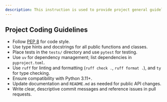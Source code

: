 ```yaml
---
description: This instruction is used to provide project general guidelines to GitHub Copilot.
---
```


## Project Coding Guidelines

- Follow [PEP 8](https://peps.python.org/pep-0008/) for code style.
- Use type hints and docstrings for all public functions and classes.
- Place tests in the `tests/` directory and use `pytest` for testing.
- Use `uv` for dependency management; list dependencies in `pyproject.toml`.
- Use `ruff` for linting and formatting (`ruff check .`, `ruff format .`), and `ty` for type checking.
- Ensure compatibility with Python 3.11+.
- Update documentation and `README.md` as needed for public API changes.
- Write clear, descriptive commit messages and reference issues in pull requests.
